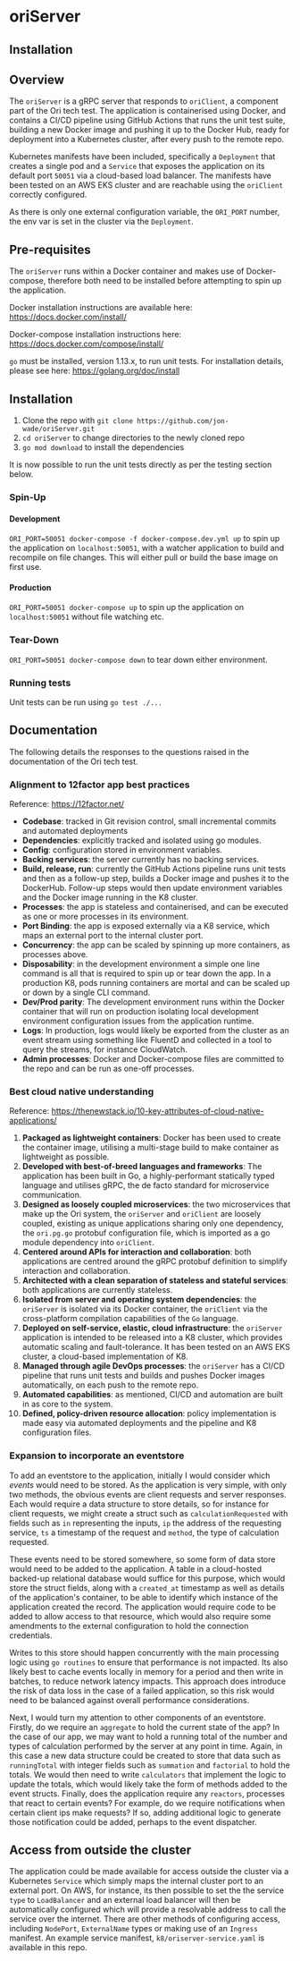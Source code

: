 # oriServer

## Installation

## Overview

The `oriServer` is a gRPC server that responds to `oriClient`, a component part of the Ori tech test. The application is
containerised using Docker, and contains a CI/CD pipeline using GitHub Actions that runs the unit test suite, building a
new Docker image and pushing it up to the Docker Hub, ready for deployment into a Kubernetes cluster, after every push
to the remote repo.

Kubernetes manifests have been included, specifically a `Deployment` that creates a single pod and a `Service` that
exposes the application on its default port `50051` via a cloud-based load balancer. The manifests have been tested on
an AWS EKS cluster and are reachable using the `oriClient` correctly configured. 

As there is only one external configuration variable, the `ORI_PORT` number, the env var is set in
the cluster via the `Deployment`.

## Pre-requisites

The `oriServer` runs within a Docker container and makes use of Docker-compose, therefore both need to be installed
before attempting to spin up the application. 

Docker installation instructions are available here: 
https://docs.docker.com/install/

Docker-compose installation instructions here: https://docs.docker.com/compose/install/

`go` must be installed, version 1.13.x, to run unit tests. For installation details, please see here:
https://golang.org/doc/install

## Installation
 1. Clone the repo with `git clone https://github.com/jon-wade/oriServer.git`
 2. `cd oriServer` to change directories to the newly cloned repo
 3. `go mod download` to install the dependencies
 
It is now possible to run the unit tests directly as per the testing section below.

### Spin-Up
#### Development
`ORI_PORT=50051 docker-compose -f docker-compose.dev.yml up` to spin up the application on `localhost:50051`, with a 
watcher application to build and recompile on file changes. This will either pull or build the base image on first use.
#### Production
`ORI_PORT=50051 docker-compose up` to spin up the application on `localhost:50051` without file watching etc.

### Tear-Down
`ORI_PORT=50051 docker-compose down` to tear down either environment.

### Running tests
Unit tests can be run using `go test ./...`

## Documentation
The following details the responses to the questions raised in the documentation of the Ori tech test.

### Alignment to 12factor app best practices

Reference: https://12factor.net/

* **Codebase**: tracked in Git revision control, small incremental commits and automated deployments
* **Dependencies**: explicitly tracked and isolated using go modules.
* **Config**: configuration stored in environment variables.
* **Backing services**: the server currently has no backing services.
* **Build, release, run**: currently the GitHub Actions pipeline runs unit tests and then as a follow-up step, builds a
Docker image and pushes it to the DockerHub. Follow-up steps would then update environment variables and the Docker
image running in the K8 cluster.
* **Processes**: the app is stateless and containerised, and can be executed as one or more processes in its environment.
* **Port Binding**: the app is exposed externally via a K8 service, which maps an external port to the internal cluster port.
* **Concurrency**: the app can be scaled by spinning up more containers, as processes above.
* **Disposability**: in the development environment a simple one line command is all that is required to spin up or tear down
the app. In a production K8, pods running containers are mortal and can be scaled up or down by a single CLI command.
* **Dev/Prod parity**: The development environment runs within the Docker container that will run on production isolating
local development environment configuration issues from the application runtime.
* **Logs**: In production, logs would likely be exported from the cluster as an event stream using something like 
FluentD and collected in a tool to query the streams, for instance CloudWatch.
* **Admin processes**: Docker and Docker-compose files are committed to the repo and can be run as one-off processes.

### Best cloud native understanding

Reference: https://thenewstack.io/10-key-attributes-of-cloud-native-applications/

1. **Packaged as lightweight containers**: Docker has been used to create the container image, utilising a multi-stage
build to make container as lightweight as possible.
2. **Developed with best-of-breed languages and frameworks**: The application has been built in Go, a highly-performant
statically typed language and utilises gRPC, the de facto standard for microservice communication.
3. **Designed as loosely coupled microservices**: the two microservices that make up the Ori system, the `oriServer` and
`oriClient` are loosely coupled, existing as unique applications sharing only one dependency, the `ori.pg.go` protobuf
configuration file, which is imported as a go module dependency into `oriClient`.
4. **Centered around APIs for interaction and collaboration**: both applications are centred around the gRPC protobuf
definition to simplify interaction and collaboration.
5. **Architected with a clean separation of stateless and stateful services**: both applications are currently stateless.
6. **Isolated from server and operating system dependencies**: the `oriServer` is isolated via its Docker container, the
`oriClient` via the cross-platform compilation capabilities of the `Go` language.
7. **Deployed on self-service, elastic, cloud infrastructure**: the `oriServer` application is intended to be released
into a K8 cluster, which provides automatic scaling and fault-tolerance. It has been tested on an AWS EKS cluster, a
cloud-based implementation of K8.
8. **Managed through agile DevOps processes**: the `oriServer` has a CI/CD pipeline that runs unit tests and builds
and pushes Docker images automatically, on each push to the remote repo.
9. **Automated capabilities**: as mentioned, CI/CD and automation are built in as core to the system.
10. **Defined, policy-driven resource allocation**: policy implementation is made easy via automated deployments and the
pipeline and K8 configuration files.

### Expansion to incorporate an eventstore

To add an eventstore to the application, initially I would consider which _events_ would need to be stored. As the
application is very simple, with only two methods, the obvious events are client requests and server responses. Each
would require a data structure to store details, so for instance for client requests, we might create a struct such as
`calculationRequested` with fields such as `in` representing the inputs, `ip` the address of the requesting 
service, `ts` a timestamp of the request and `method`, the type of calculation requested.

These events need to be stored somewhere, so some form of data store would need to be added to the application. A table
in a cloud-hosted backed-up relational database would suffice for this purpose, which would store the struct fields, 
along with a `created_at` timestamp as well as details of the application's container, to be able to identify which 
instance of the application created the record. The application would require code to be added to allow access to that 
resource, which would also require some amendments to the external configuration to hold the connection credentials.

Writes to this store should happen concurrently with the main processing logic using `go routines` to ensure that 
performance is not impacted. Its also likely best to cache events locally in memory for a period and then write in 
batches, to reduce network latency impacts. This approach does introduce the risk of data loss in the case of a failed 
application, so this risk would need to be balanced against overall performance considerations.

Next, I would turn my attention to other components of an eventstore. Firstly, do we require an `aggregate` to hold the
current state of the app? In the case of our app, we may want to hold a running total of the number and types of
calculation performed by the server at any point in time. Again, in this case a new data structure could be created to
store that data such as `runningTotal` with integer fields such as `summation` and `factorial` to hold the totals. We
would then need to write `calculators` that implement the logic to update the totals, which would likely take the form of
methods added to the event structs. Finally, does the application require any `reactors`, processes that react to certain
events? For example, do we require notifications when certain client ips make requests? If so, adding additional logic
to generate those notification could be added, perhaps to the event dispatcher.

## Access from outside the cluster
The application could be made available for access outside the cluster via a Kubernetes `Service` which simply maps the 
internal cluster port to an external port. On AWS, for instance, its then possible to set the the service `type` to 
`LoadBalancer` and an external load balancer will then be automatically configured which will provide a resolvable 
address to call the service over the internet. There are other methods of configuring access, including `NodePort`, 
`ExternalName` types or making use of an `Ingress` manifest. An example service manifest, `k8/oriserver-service.yaml` is
available in this repo.

